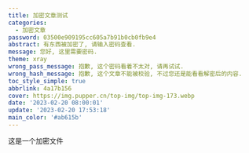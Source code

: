```yaml
---
title: 加密文章测试
categories:
  - 加密文章
password: 03500e909195cc605a7b91b0cb0fb9e4
abstract: 有东西被加密了, 请输入密码查看.
message: 您好, 这里需要密码.
theme: xray
wrong_pass_message: 抱歉, 这个密码看着不太对, 请再试试.
wrong_hash_message: 抱歉, 这个文章不能被校验, 不过您还是能看看解密后的内容.
toc_style_simple: true
abbrlink: 4a17b156
cover: https://img.pupper.cn/top-img/top-img-173.webp
date: '2023-02-20 08:00:01'
update: '2023-02-20 17:53:18'
main_color: '#ab615b'
---
```


这是一个加密文件
